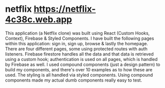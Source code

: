# netflix https://netflix-4c38c.web.app
This application (a Netflix clone) was built using React (Custom Hooks, Context), Firebase &amp; Styled Components. I have built the following pages within this application: sign in, sign up, browse &amp; lastly the homepage. There are four different pages, some using protected routes with auth listeners. Firebase firestore handles all the data and that data is retrieved using a custom hook; authentication is used on all pages, which is handled by Firebase as well.  I used compound components (just a design pattern) to build my components, and there's over 10 examples as to how these are used. The styling is all handled via styled components. Using compound components made my actual dumb components really easy to test.
